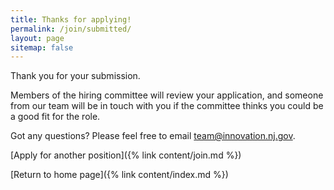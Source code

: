 ```yaml
---
title: Thanks for applying!
permalink: /join/submitted/
layout: page
sitemap: false
---
```


Thank you for your submission.

Members of the hiring committee will review your application, and someone from our team will be in touch with you if the committee thinks you could be a good fit for the role.

Got any questions? Please feel free to email team@innovation.nj.gov.

[Apply for another position]({% link content/join.md %})

[Return to home page]({% link content/index.md %})
